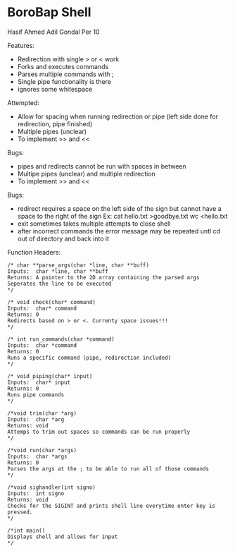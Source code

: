 # BoroBap Shell
Hasif Ahmed Adil Gondal Per 10

Features:
- Redirection with single > or < work
- Forks and executes commands
- Parses multiple commands with ;
- Single pipe functionality is there
- ignores some whitespace

Attempted:
- Allow for spacing when running redirection or pipe (left side done for redirection, pipe finished)
- Multiple pipes (unclear)
- To implement >> and <<

Bugs:
- pipes and redirects cannot be run with spaces in between
- Multipe pipes (unclear) and multiple redirection
- To implement >> and <<

Bugs:

- redirect requires a space on the left side of the sign but cannot have a space to the right of the sign Ex:  cat hello.txt >goodbye.txt    wc <hello.txt
- exit sometimes takes multiple attempts to close shell
- after incorrect commands the error message may be repeated untl cd out of directory and back into it

Function Headers:

```
/* char **parse_args(char *line, char **buff)
Inputs:  char *line, char **buff
Returns: A pointer to the 2D array containing the parsed args
Seperates the line to be executed
*/

/* void check(char* command)
Inputs:  char* command
Returns: 0
Redirects based on > or <. Currenty space issues!!!
*/

/* int run_commands(char *command)
Inputs:  char *command
Returns: 0
Runs a specific command (pipe, redirection included)
*/

/* void piping(char* input)
Inputs:  char* input
Returns: 0
Runs pipe commands
*/

/*void trim(char *arg)
Inputs:  char *arg
Returns: void
Attemps to trim out spaces so commands can be run properly
*/

/*void run(char *args)
Inputs:  char *args
Returns: 0
Parses the args at the ; to be able to run all of those commands
*/

/*void sighandler(int signo)
Inputs:  int signo
Returns: void
Checks for the SIGINT and prints shell line everytime enter key is pressed.
*/

/*int main()
Displays shell and allows for input
*/
```
